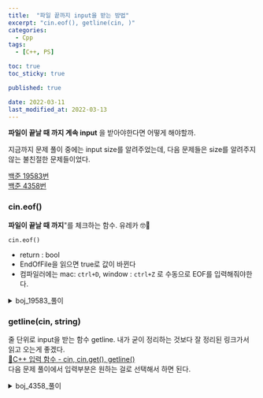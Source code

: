 ```yaml
---
title:  "파일 끝까지 input을 받는 방법"
excerpt: "cin.eof(), getline(cin, )"
categories:
  - Cpp
tags:
  - [C++, PS]

toc: true
toc_sticky: true

published: true

date: 2022-03-11
last_modified_at: 2022-03-13
---
```


**파일이 끝날 때 까지 계속 input** 을 받아야한다면 어떻게 해야할까.

지금까지 문제 풀이 중에는 input size를 알려주었는데,
다음 문제들은 size를 알려주지 않는 불친절한 문제들이었다.

[백준 19583번](https://www.acmicpc.net/problem/19583)  
[백준 4358번](https://www.acmicpc.net/problem/4358)

### cin.eof()
**파일이 끝날 때 까지**"를 체크하는 함수.
유레카 🤓🙌

`cin.eof()`
- return : bool
- EndOfFile을 읽으면 true로 값이 바뀐다
- 컴파일러에는 mac: `ctrl+D`, window : `ctrl+Z` 로 수동으로 EOF를 입력해줘야한다.

<details>
<summary>boj_19583_풀이</summary>
<div markdown="1">

```c++
#include <iostream>
#include <unordered_map>
#include <string>

using namespace std;

unordered_map <string, bool> list;
int main(){
    ios::sync_with_stdio(false); cin.tie(0); cout.tie(0);

    string s,e,q;
    cin >> s >> e >> q;
    string t, name;
    int cnt = 0;

    while(!cin.eof()){
        cin >> t >> name;
        if(s.compare(t) >= 0 ) list[name] = true;
        else if(e.compare(t) <= 0 && q.compare(t) >= 0 && list[name]==true) {
            cnt++; list[name] = false;
        }
    }
    cout << cnt;
    return 0;
}

```
</div>
</details>

### getline(cin, string)
줄 단위로 input을 받는 함수 getline.
내가 굳이 정리하는 것보다 잘 정리된 링크가서 읽고 오는게 좋겠다.  
[🔗C++ 입력 함수 - cin, cin.get(), getline()](https://kyu9341.github.io/C-C/2020/01/17/C++getline()/)  
다음 문제 풀이에서 입력부분은 원하는 걸로 선택해서 하면 된다.

<details>
<summary>boj_4358_풀이</summary>
<div markdown="1">

```c++
#include <iostream>
#include <map>
#include <string>

using namespace std;

map <string, int> list;
int main(){
    ios::sync_with_stdio(false); cin.tie(0); cout.tie(0);

    string s;
    int cnt = 0;
#if 0 
    while(getline(cin,s)){
        list[s] += 1;
        cnt++;
    }
#endif

#if 1
    while(1)
    {
        getline(cin, s);
        if(cin.eof())break;
        list[s]++;
        cnt++;        
    }
 #endif   

    for(auto it : list){
        cout << it.first << " ";
        cout << fixed; cout.precision(4);
        cout << (double)it.second/cnt*100 << "\n";
    }
    return 0;
}
```
</div>
</details>